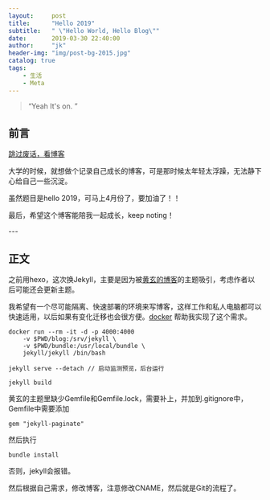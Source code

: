 ```yaml
---
layout:     post
title:      "Hello 2019"
subtitle:   " \"Hello World, Hello Blog\""
date:       2019-03-30 22:40:00
author:     "jk"
header-img: "img/post-bg-2015.jpg"
catalog: true
tags:
    - 生活
    - Meta
---
```


> “Yeah It's on. ”


## 前言

[跳过废话，看博客 ](#build) 

大学的时候，就想做个记录自己成长的博客，可是那时候太年轻太浮躁，无法静下心给自己一些沉淀。

虽然题目是hello 2019，可马上4月份了，要加油了！！

最后，希望这个博客能陪我一起成长，keep noting！

<p id = "build"></p>
---

## 正文

之前用hexo，这次换Jekyll，主要是因为被[黄玄的博客](http://huangxuan.me/)的主题吸引，考虑作者以后可能还会更新主题。



我希望有一个尽可能隔离、快速部署的环境来写博客，这样工作和私人电脑都可以快速适用，以后如果有变化迁移也会很方便。[docker](https://hub.docker.com/r/jekyll/jekyll/) 帮助我实现了这个需求。

```shell
docker run --rm -it -d -p 4000:4000
	-v $PWD/blog:/srv/jekyll \
	-v $PWD/bundle:/usr/local/bundle \
	jekyll/jekyll /bin/bash

jekyll serve --detach // 启动监测预览，后台运行

jekyll build 
```

黄玄的主题里缺少Gemfile和Gemfile.lock，需要补上，并加到.gitignore中，Gemfile中需要添加

`gem "jekyll-paginate"`

然后执行

`bundle install`

否则，jekyll会报错。

然后根据自己需求，修改博客，注意修改CNAME，然后就是Git的流程了。






